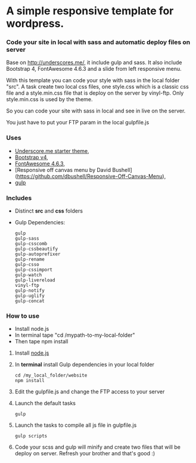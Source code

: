 A simple responsive template for wordpress. 
=================================

### Code your site in local with sass and automatic deploy files on server

Base on http://underscores.me/, it include gulp and sass. It also include Bootstrap 4, FontAwesome 4.6.3 and a slide from left responsive menu.

With this template you can code your style with sass in the local folder "src". A task create two local css files, one style.css which is a classic css file and a style.min.css file that is deploy on the server by vinyl-ftp. Only style.min.css is used by the theme. 

So you can code your site with sass in local and see in live on the server.

You just have to put your FTP param in the local gulpfile.js

### Uses

* [Underscore.me starter theme](http://underscores.me/),
* [Bootstrap v4](https://v4-alpha.getbootstrap.com/),
* [FontAwesome 4.6.3](https://fortawesome.github.io/Font-Awesome/),
* [Responsive off canvas menu by David Bushell] (https://github.com/dbushell/Responsive-Off-Canvas-Menu),
* [gulp](http://gulpjs.com/)

### Includes

* Distinct **src** and **css** folders
* Gulp Dependencies:

	```shell
	gulp
	gulp-sass
	gulp-csscomb
	gulp-cssbeautify
	gulp-autoprefixer
	gulp-rename
	gulp-csso
	gulp-cssimport
	gulp-watch
	gulp-livereload
	vinyl-ftp
	gulp-notify
	gulp-uglify
	gulp-concat
	```
### How to use

* Install node.js
* In terminal tape "cd /mypath-to-my-local-folder"
* Then tape npm install

1. Install [node.js](http://nodejs.org/)
2. In **terminal** install Gulp dependencies in your local folder

	```shell
	cd /my_local_folder/website
	npm install
	```

3. Edit the gulpfile.js and change the FTP access to your server

4. Launch the default tasks

	```shell
	gulp
	```
5. Launch the tasks to compile all js file in gulpfile.js

	```shell
	gulp scripts
	```	

6. Code your scss and gulp will minify and create two files that will be deploy on server. Refresh your brother and that's good :)
